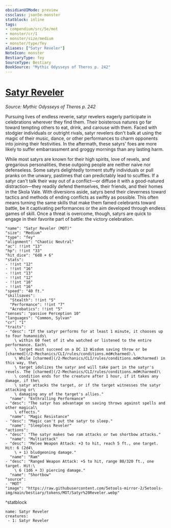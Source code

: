 ```yaml
---
obsidianUIMode: preview
cssclass: json5e-monster
statblock: inline
tags:
- compendium/src/5e/mot
- monster/cr/1
- monster/size/medium
- monster/type/fey
aliases: ["Satyr Reveler"]
NoteIcon: monster
BestiaryType: fey
SourceType: Bestiary
BookSource: "Mythic Odysseys of Theros p. 242"
---
```

# [Satyr Reveler](2-Mechanics/CLI/bestiary/fey/satyr-reveler-mot.md)
*Source: Mythic Odysseys of Theros p. 242*  

Pursuing lives of endless reverie, satyr revelers eagerly participate in celebrations wherever they find them. Their boisterous natures go far toward tempting others to eat, drink, and carouse with them. Faced with stodgier individuals or outright rivals, satyr revelers don't balk at using the magic of their music, dance, or other performances to charm opponents into joining their festivities. In the aftermath, these satyrs' foes are more likely to suffer embarrassment and groggy mornings than any lasting harm.

While most satyrs are known for their high spirits, love of revels, and gregarious personalities, these outgoing people are neither naive nor defenseless. Some satyrs delightedly torment stuffy individuals or pull pranks on the unwary, pastimes that can predictably lead to scuffles. If a satyr can't talk their way out of a conflict—or diffuse it with a good-natured distraction—they readily defend themselves, their friends, and their homes in the Skola Vale. With diversions aside, satyrs bend their cleverness toward tactics and methods of ending conflicts as swiftly as possible. This often means turning the same skills that make them famed celebrants toward battle, be it captivating performances or the aim developed through endless games of skill. Once a threat is overcome, though, satyrs are quick to engage in their favorite part of battle: the victory celebration.

```statblock
"name": "Satyr Reveler (MOT)"
"size": "Medium"
"type": "fey"
"alignment": "Chaotic Neutral"
"ac": !!int "13"
"hp": !!int "33"
"hit_dice": "6d8 + 6"
"stats":
- !!int "12"
- !!int "16"
- !!int "13"
- !!int "12"
- !!int "10"
- !!int "16"
"speed": "40 ft."
"skillsaves":
  "Stealth": !!int "5"
  "Performance": !!int "7"
  "Acrobatics": !!int "5"
"senses": "passive Perception 10"
"languages": "Common, Sylvan"
"cr": "1"
"traits":
- "desc": "If the satyr performs for at least 1 minute, it chooses up to four humanoids\
    \ within 60 feet of it who watched or listened to the entire performance. Each\
    \ target must succeed on a DC 13 Wisdom saving throw or be [charmed](/2-Mechanics/CLI/rules/conditions.md#charmed).\
    \ While [charmed](/2-Mechanics/CLI/rules/conditions.md#charmed) in this way, the\
    \ target idolizes the satyr and will take part in the satyr's revels. The [charmed](/2-Mechanics/CLI/rules/conditions.md#charmed)\
    \ condition ends for the creature after 1 hour, if it takes any damage, if the\
    \ satyr attacks the target, or if the target witnesses the satyr attacking or\
    \ damaging any of the target's allies."
  "name": "Enthralling Performance"
- "desc": "The satyr has advantage on saving throws against spells and other magical\
    \ effects."
  "name": "Magic Resistance"
- "desc": "Magic can't put the satyr to sleep."
  "name": "Sleepless Reveler"
"actions":
- "desc": "The satyr makes two ram attacks or two shortbow attacks."
  "name": "Multiattack"
- "desc": "Melee Weapon Attack: +3 to hit, reach 5 ft., one target. Hit: 6 (2d4\
    \ + 1) bludgeoning damage."
  "name": "Ram"
- "desc": "Ranged Weapon Attack: +5 to hit, range 80/320 ft., one target. Hit:\
    \ 6 (1d6 + 3) piercing damage."
  "name": "Shortbow"
"source":
- "MOT"
"image": "https://raw.githubusercontent.com/5etools-mirror-2/5etools-img/main/bestiary/tokens/MOT/Satyr%20Reveler.webp"
```
^statblock

```encounter-table
name: Satyr Reveler
creatures:
 - 1: Satyr Reveler
```
